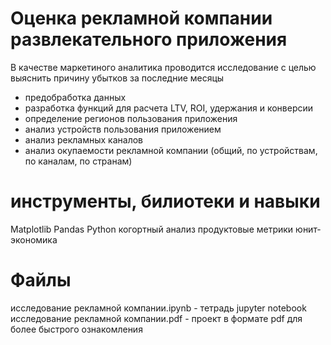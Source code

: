 # Оценка рекламной компании развлекательного приложения #
В качестве маркетиного аналитика проводится исследование с целью выяснить причину убытков за последние месяцы
- предобработка данных
- разработка функций для расчета LTV, ROI, удержания и конверсии
- определение регионов пользования приложения
- анализ устройств пользования приложением
- анализ рекламных каналов
- анализ окупаемости рекламной компании (общий, по устройствам, по каналам, по странам)


# инструменты, билиотеки и навыки
Matplotlib
Pandas
Python
когортный анализ
продуктовые метрики
юнит-экономика

# Файлы
исследование рекламной компании.ipynb - тетрадь jupyter notebook <br/>
исследование рекламной компании.pdf - проект в формате pdf для более быстрого ознакомления


